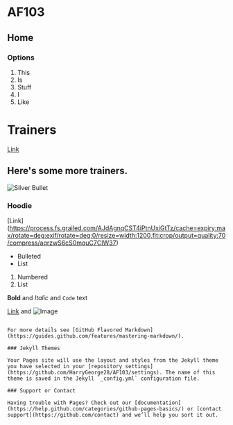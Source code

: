 # AF103 

## Home

### Options 

1. This
2. Is 
3. Stuff
4. I 
5. Like 


# Trainers 
[Link](https://www.goat.com/sneakers/yeezy-boost-700-utility-black-yzy-700-utility/used) 


## Here's some more trainers. 
![Silver Bullet](https://cms-cdn.thesolesupplier.co.uk/2017/08/nike-air-max-97-silver-bullet-OG-QS-884421-001-Side.jpg) 


### Hoodie 
[Link] (https://process.fs.grailed.com/AJdAgnqCST4iPtnUxiGtTz/cache=expiry:max/rotate=deg:exif/rotate=deg:0/resize=width:1200,fit:crop/output=quality:70/compress/aqrzwS6cS0mquC7CIW37) 


- Bulleted
- List

1. Numbered
2. List

**Bold** and _Italic_ and `Code` text

[Link](url) and ![Image](src)
```

For more details see [GitHub Flavored Markdown](https://guides.github.com/features/mastering-markdown/).

### Jekyll Themes

Your Pages site will use the layout and styles from the Jekyll theme you have selected in your [repository settings](https://github.com/HarryGeorge28/AF103/settings). The name of this theme is saved in the Jekyll `_config.yml` configuration file.

### Support or Contact

Having trouble with Pages? Check out our [documentation](https://help.github.com/categories/github-pages-basics/) or [contact support](https://github.com/contact) and we’ll help you sort it out.
